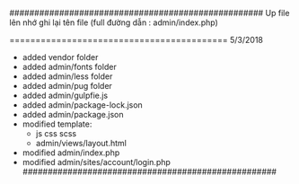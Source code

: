 ###################################################
Up file lên nhớ ghi lại tên file (full đường dẫn : admin/index.php)

========================================== 5/3/2018
- added vendor folder
- added admin/fonts folder
- added admin/less folder
- added admin/pug folder
- added admin/gulpfie.js
- added admin/package-lock.json
- added admin/package.json
- modified template:
  + js css scss
  + admin/views/layout.html
- modified admin/index.php
- modified admin/sites/account/login.php
###################################################
